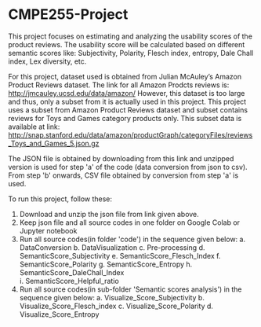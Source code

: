 # CMPE255-Project
This project focuses on estimating and analyzing the usability scores of the product reviews.
The usability score will be calculated based on different semantic scores like: Subjectivity, Polarity, Flesch index, entropy, Dale Chall index, Lex diversity, etc.

For this project, dataset used is obtained from Julian McAuley’s Amazon Product Reviews dataset.
The link for all Amazon Prodcts reviews is: http://jmcauley.ucsd.edu/data/amazon/
However, this dataset is too large and thus, only a subset from it is actually used in this project.
This project uses a subset from Amazon Product Reviews dataset and subset contains reviews for Toys and Games category products only. 
This subset data is available at link: http://snap.stanford.edu/data/amazon/productGraph/categoryFiles/reviews_Toys_and_Games_5.json.gz

The JSON file is obtained by downloading from this link and unzipped version is used for step 'a' of the code (data conversion from json to csv).
From step 'b' onwards, CSV file obtained by conversion from step 'a' is used.


To run this project, follow these:
1. Download and unzip the json file from link given above.
2. Keep json file and all source codes in one folder on Google Colab or Jupyter notebook
3. Run all source codes(in folder 'code') in the sequence given below:
    a. DataConversion
    b. DataVisualization
    c. Pre-processing
    d. SemanticScore_Subjectivity
    e. SemanticScore_Flesch_Index
    f. SemanticScore_Polarity
    g. SemanticScore_Entropy
    h. SemanticScore_DaleChall_Index	
    i. SemanticScore_Helpful_ratio
 4. Run all source codes(in sub-folder 'Semantic scores analysis') in the sequence given below:
    a. Visualize_Score_Subjectivity
    b. Visualize_Score_Flesch_index
    c. Visualize_Score_Polarity
    d. Visualize_Score_Entropy

